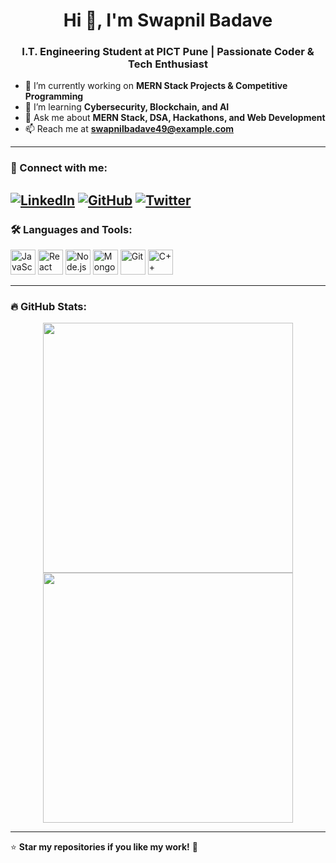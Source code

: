 <h1 align="center">Hi 👋, I'm Swapnil Badave</h1>
<h3 align="center">I.T. Engineering Student at PICT Pune | Passionate Coder & Tech Enthusiast</h3>

- 🔭 I’m currently working on **MERN Stack Projects & Competitive Programming**
- 🌱 I’m learning **Cybersecurity, Blockchain, and AI**
- 💬 Ask me about **MERN Stack, DSA, Hackathons, and Web Development**
- 📫 Reach me at **swapnilbadave49@example.com**

---

### 🚀 Connect with me:
[![LinkedIn](https://img.shields.io/badge/-LinkedIn-blue?style=flat-square&logo=LinkedIn&logoColor=white&link=https://linkedin.com/in/yourprofile)](www.linkedin.com/in/swapnilbadave922003)
[![GitHub](https://img.shields.io/badge/-GitHub-black?style=flat-square&logo=github&logoColor=white&link=https://github.com/swapnilbadave49)](https://github.com/swapnilbadave49)
[![Twitter](https://img.shields.io/badge/-Twitter-blue?style=flat-square&logo=twitter&logoColor=white&link=https://twitter.com/yourprofile)](https://twitter.com/yourprofile)
---

### 🛠 Languages and Tools:
<p align="left">
  <img src="https://cdn.jsdelivr.net/gh/devicons/devicon/icons/javascript/javascript-original.svg" alt="JavaScript" width="40" height="40"/>
  <img src="https://cdn.jsdelivr.net/gh/devicons/devicon/icons/react/react-original.svg" alt="React" width="40" height="40"/>
  <img src="https://cdn.jsdelivr.net/gh/devicons/devicon/icons/nodejs/nodejs-original.svg" alt="Node.js" width="40" height="40"/>
  <img src="https://cdn.jsdelivr.net/gh/devicons/devicon/icons/mongodb/mongodb-original.svg" alt="MongoDB" width="40" height="40"/>
  <img src="https://cdn.jsdelivr.net/gh/devicons/devicon/icons/git/git-original.svg" alt="Git" width="40" height="40"/>
  <img src="https://cdn.jsdelivr.net/gh/devicons/devicon/icons/cplusplus/cplusplus-original.svg" alt="C++" width="40" height="40"/>
</p>

---

### 🔥 GitHub Stats:
<p align="center">
  <img src="https://github-readme-streak-stats.herokuapp.com/?user=swapnilbadave49&theme=dark&hide_border=true" width="400"/>
  <img src="https://github-readme-stats.vercel.app/api?username=swapnilbadave49&show_icons=true&theme=dark" width="400"/>
</p>

---

⭐️ **Star my repositories if you like my work!** 🚀
